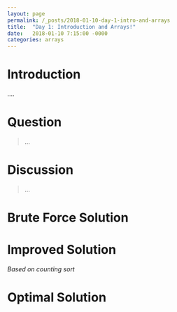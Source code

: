 ```yaml
---
layout: page
permalink: /_posts/2018-01-10-day-1-intro-and-arrays
title:  "Day 1: Introduction and Arrays!"
date:   2018-01-10 7:15:00 -0000
categories: arrays 
---
```

# Introduction
....

# Question
> ...

# Discussion
> ...

# Brute Force Solution

# Improved Solution 
*Based on counting sort*

# Optimal Solution



